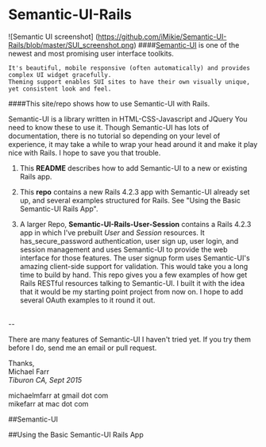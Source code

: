 # Semantic-UI-Rails
![Semantic UI screenshot] (https://github.com/iMikie/Semantic-UI-Rails/blob/master/SUI_screenshot.png)
####[Semantic-UI](www.semantic-ui.com) is one of the newest and most promising user interface toolkits.  
```
It's beautiful, mobile responsive (often automatically) and provides complex UI widget gracefully.  
Theming support enables SUI sites to have their own visually unique, yet consistent look and feel.
```
####This site/repo shows how to use Semantic-UI with Rails.  



Semantic-UI is a library written in HTML-CSS-Javascript and JQuery You need to know these to use it.  Though Semantic-UI has lots of documentation, there is no tutorial so depending on your level of experience, it may take a while to wrap your head around it and make it play nice with Rails.  I hope to save you that trouble.

1. This **README** describes how to add Semantic-UI to a new or existing Rails app.  
2. This **repo** contains a new Rails 4.2.3 app with Semantic-UI already set up, and several examples structured for Rails.  See "Using the Basic Semantic-UI Rails App".

3. A larger Repo, **Semantic-UI-Rails-User-Session** contains a Rails 4.2.3 app in which I've prebuilt *User* and *Session* resources.  It has_secure_password authentication, user sign up, user login, and session management and uses Semantic-UI to provide the web interface for those features.  The user signup form uses Semantic-UI's amazing client-side support for  validation.  This would take you a long time to build by hand.  This repo gives you a few examples of how get Rails RESTful resources talking to Semantic-UI.  I built it with the idea that it would be my starting point project from now on. I hope to add several OAuth examples to it round it out.  
<br>
--

There are many features of Semantic-UI I haven't tried yet.  If you try them before I do, send me an email or pull request.

Thanks, <br>
Michael Farr <br>
*Tiburon CA, Sept 2015*

michaelmfarr at gmail dot com <br>
mikefarr at mac dot com



##Semantic-UI

##Using the Basic Semantic-UI Rails App
